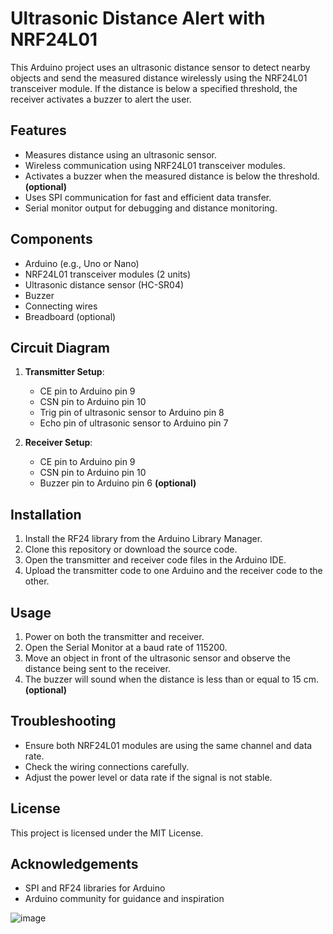 # Ultrasonic Distance Alert with NRF24L01

This Arduino project uses an ultrasonic distance sensor to detect nearby objects and send the measured distance wirelessly using the NRF24L01 transceiver module. If the distance is below a specified threshold, the receiver activates a buzzer to alert the user.

## Features
- Measures distance using an ultrasonic sensor.
- Wireless communication using NRF24L01 transceiver modules.
- Activates a buzzer when the measured distance is below the threshold. **(optional)**
- Uses SPI communication for fast and efficient data transfer.
- Serial monitor output for debugging and distance monitoring.

## Components
- Arduino (e.g., Uno or Nano)
- NRF24L01 transceiver modules (2 units)
- Ultrasonic distance sensor (HC-SR04)
- Buzzer
- Connecting wires
- Breadboard (optional)

## Circuit Diagram
1. **Transmitter Setup**:
   - CE pin to Arduino pin 9
   - CSN pin to Arduino pin 10
   - Trig pin of ultrasonic sensor to Arduino pin 8
   - Echo pin of ultrasonic sensor to Arduino pin 7

2. **Receiver Setup**:
   - CE pin to Arduino pin 9
   - CSN pin to Arduino pin 10
   - Buzzer pin to Arduino pin 6 **(optional)**

## Installation
1. Install the RF24 library from the Arduino Library Manager.
2. Clone this repository or download the source code.
3. Open the transmitter and receiver code files in the Arduino IDE.
4. Upload the transmitter code to one Arduino and the receiver code to the other.

## Usage
1. Power on both the transmitter and receiver.
2. Open the Serial Monitor at a baud rate of 115200.
3. Move an object in front of the ultrasonic sensor and observe the distance being sent to the receiver.
4. The buzzer will sound when the distance is less than or equal to 15 cm. **(optional)**

## Troubleshooting
- Ensure both NRF24L01 modules are using the same channel and data rate.
- Check the wiring connections carefully.
- Adjust the power level or data rate if the signal is not stable.

## License
This project is licensed under the MIT License.

## Acknowledgements
- SPI and RF24 libraries for Arduino
- Arduino community for guidance and inspiration

![image](https://github.com/user-attachments/assets/fd24086b-3e1f-4353-bfac-5d275d9d96db)



